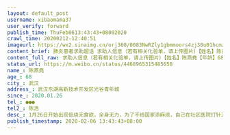 ```yaml
---
layout: default_post
username: xibaomama37
user_verify: forward
publish_time: ThuFeb0613:43:43+08002020
crawl_time: 20200212-12:40:51
imageurl: https://wx2.sinaimg.cn/orj360/0083NwRZly1gbmmoors4zj30u01hcmzq.jpg,https://wx4.sinaimg.cn/orj360/0083NwRZly1gbmmoq2rcmj30u01hcq6d.jpg,https://wx2.sinaimg.cn/orj360/0083NwRZly1gbmmoqnc3cj30u01hcjvb.jpg,https://wx4.sinaimg.cn/orj360/0083NwRZly1gbmmor8pe7j30u01hc43a.jpg,https://wx4.sinaimg.cn/orj360/0083NwRZly1gbmmoruvd6j30u01hcdlr.jpg,https://wx2.sinaimg.cn/orj360/0083NwRZly1gbmmosdxi6j30u01hctbk.jpg
content_brief: 肺炎患者求助超话 求助人信息（若有相关化验单，请上传图片）【姓名】陈燕堯【年龄】68【所在城市】武汉【所在小区、社区】武汉东湖高新技术开发区光谷青年城【患病时间】2020.01.26【联系方式】●●●【其他紧急联系人】陈浩【病情描述】1 月26日开始出现低烧 无食欲，全身无力，为 ...全文
content_full_raw: 求助人信息（若有相关化验单，请上传图片）【姓名】陈燕堯【年龄】68【所在城市】武汉【所在小区、社区】武汉东湖高新技术开发区光谷青年城【患病时间】2020.01.26【联系方式】●●●【其他紧急联系人】陈浩【病情描述】1月26日开始出现低烧无食欲，全身无力，为了不给国家添麻烦，自己在社区医院打针五天，不见好转，还出现呼吸困难！1月30日早上八点我带着他在光谷片区找医院检查，社区医院看过肺部CT说显示感染，高度疑似冠状肺炎，要马上住院，但是医院没有床位，先后找了五家医院都没有床位，到1月31日凌晨五点才回来，经过一天一夜才打了一针！！老人68岁，还得自行隔离，全身无力，吃喝无法解决，我家里还有其他老人，两个小孩，自己还得隔离，但是我只能自己冒着风险，医院都缺物资，我自己也没有n95口罩，这样非常容易交叉感染！2月2日晚父亲再次呼吸困难，我又带去光谷七医院打针到凌晨，2月3日，与我同住的丈母娘和她姐姐也出现症状，去医院拍了ct做了试剂盒，2月4日我本人拍ct也显示感染，同时父亲还是没有好转，又打针！大的小孩也发烧，老婆也高烧！！2月4日晚父亲严重呼吸困难，依然没有床位，多次联系社区，被送去隔离间，但隔离间没有医护人员，依然得不到救治，社区也无能为力！！！2月5日已经拿到核酸检测结果，父亲，岳母已确诊，此刻求床位救治，隔离，家里还有个4岁的小儿子目前没有症状，求有人照顾隔离！！求助无门！！全家感染！实在没办法了！！！武汉
status_url: https://m.weibo.cn/status/4468965315485658
name_: 陈燕堯
age_: 68
city_: 武汉
address_: 武汉东湖高新技术开发区光谷青年城
since_: 2020.01.26
tel_: ●●●
tel2_: 陈浩
desc_: 1月26日开始出现低烧无食欲，全身无力，为了不给国家添麻烦，自己在社区医院打针五天，不见好转，还出现呼吸困难！1月30日早上八点我带着他在光谷片区找医院检查，社区医院看过肺部CT说显示感染，高度疑似冠状肺炎，要马上住院，但是医院没有床位，先后找了五家医院都没有床位，到1月31日凌晨五点才回来，经过一天一夜才打了一针！！老人68岁，还得自行隔离，全身无力，吃喝无法解决，我家里还有其他老人，两个小孩，自己还得隔离，但是我只能自己冒着风险，医院都缺物资，我自己也没有n95口罩，这样非常容易交叉感染！2月2日晚父亲再次呼吸困难，我又带去光谷七医院打针到凌晨，2月3日，与我同住的丈母娘和她姐姐也出现症状，去医院拍了ct做了试剂盒，2月4日我本人拍ct也显示感染，同时父亲还是没有好转，又打针！大的小孩也发烧，老婆也高烧！！2月4日晚父亲严重呼吸困难，依然没有床位，多次联系社区，被送去隔离间，但隔离间没有医护人员，依然得不到救治，社区也无能为力！！！2月5日已经拿到核酸检测结果，父亲，岳母已确诊，此刻求床位救治，隔离，家里还有个4岁的小儿子目前没有症状，求有人照顾隔离！！求助无门！！全家感染！实在没办法了！！！武汉
publish_timestamp: 2020-02-06 13:43:43+08:00
---
```

